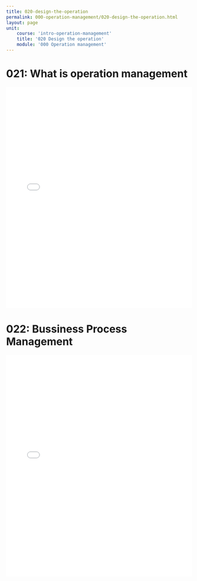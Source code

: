```yaml
---
title: 020-design-the-operation
permalink: 000-operation-management/020-design-the-operation.html
layout: page
unit:
    course: 'intro-operation-management'
    title: '020 Design the operation'
    module: '000 Operation management'
---
```



# 021: What is operation management

<embed
      src="./000-operation-management/020-design-the-operation/021-design-the-operation.pdf"
      width="100%"
      height="600px"
      loading="lazy"
      title="021-design-the-operation"
  />

  # 022: Bussiness Process Management

<embed
      src="./000-operation-management/020-design-the-operation/022-design-bpm.pdf"
      width="100%"
      height="600px"
      loading="lazy"
      title="022-design-bpm"
  />